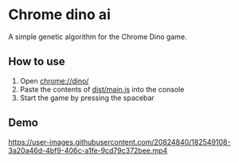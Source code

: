 # Chrome dino ai

A simple genetic algorithm for the Chrome Dino game.

## How to use

1. Open [chrome://dino/](chrome://dino/)
2. Paste the contents of [dist/main.js](dist/main.js) into the console
3. Start the game by pressing the spacebar

## Demo 

https://user-images.githubusercontent.com/20824840/182549108-3a20a46d-4bf9-406c-a1fe-9cd79c372bee.mp4
